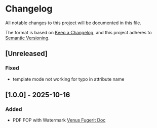 # Changelog

All notable changes to this project will be documented in this file.

The format is based on [Keep a Changelog](https://keepachangelog.com/en/1.1.0/),
and this project adheres to [Semantic Versioning](https://semver.org/spec/v2.0.0.html).

## [Unreleased]

### Fixed

- template mode not working for typo in attribute name

## [1.0.0] - 2025-10-16

### Added

- PDF FOP with Watermark [Venus Fugerit Doc](https://github.com/fugerit-org/fj-doc)
